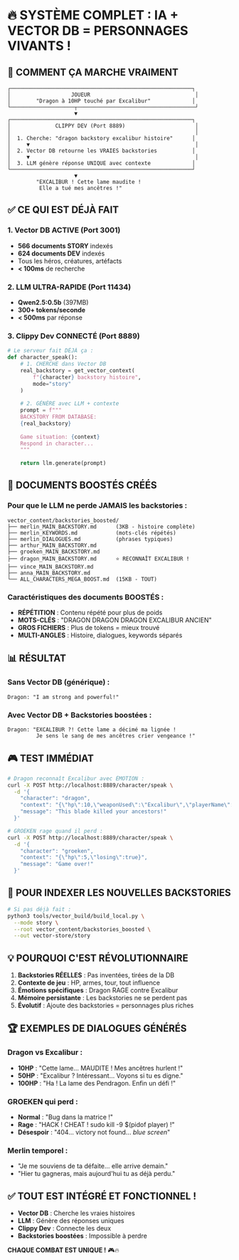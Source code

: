 # 🔥 SYSTÈME COMPLET : IA + VECTOR DB = PERSONNAGES VIVANTS !

## 🎯 COMMENT ÇA MARCHE VRAIMENT

```
┌─────────────────────────────────────────────────────────┐
│                   JOUEUR                                 │
│        "Dragon à 10HP touché par Excalibur"             │
└────────────────────┬─────────────────────────────────────┘
                     ▼
┌─────────────────────────────────────────────────────────┐
│              CLIPPY DEV (Port 8889)                      │
│                                                          │
│  1. Cherche: "dragon backstory excalibur histoire"      │
│     ▼                                                    │
│  2. Vector DB retourne les VRAIES backstories           │
│     ▼                                                    │
│  3. LLM génère réponse UNIQUE avec contexte             │
└─────────────────────────────────────────────────────────┘
                     ▼
         "EXCALIBUR ! Cette lame maudite !
          Elle a tué mes ancêtres !"
```

## ✅ CE QUI EST DÉJÀ FAIT

### 1. **Vector DB ACTIVE** (Port 3001)
- **566 documents STORY** indexés
- **624 documents DEV** indexés
- Tous les héros, créatures, artéfacts
- **< 100ms** de recherche

### 2. **LLM ULTRA-RAPIDE** (Port 11434)
- **Qwen2.5:0.5b** (397MB)
- **300+ tokens/seconde**
- **< 500ms** par réponse

### 3. **Clippy Dev CONNECTÉ** (Port 8889)
```python
# Le serveur fait DÉJÀ ça :
def character_speak():
    # 1. CHERCHE dans Vector DB
    real_backstory = get_vector_context(
        f"{character} backstory histoire", 
        mode="story"
    )
    
    # 2. GÉNÈRE avec LLM + contexte
    prompt = f"""
    BACKSTORY FROM DATABASE:
    {real_backstory}
    
    Game situation: {context}
    Respond in character...
    """
    
    return llm.generate(prompt)
```

## 🚀 DOCUMENTS BOOSTÉS CRÉÉS

### Pour que le LLM ne perde JAMAIS les backstories :

```
vector_content/backstories_boosted/
├── merlin_MAIN_BACKSTORY.md      (3KB - histoire complète)
├── merlin_KEYWORDS.md            (mots-clés répétés)
├── merlin_DIALOGUES.md           (phrases typiques)
├── arthur_MAIN_BACKSTORY.md
├── groeken_MAIN_BACKSTORY.md
├── dragon_MAIN_BACKSTORY.md      ⭐ RECONNAÎT EXCALIBUR !
├── vince_MAIN_BACKSTORY.md
├── anna_MAIN_BACKSTORY.md
└── ALL_CHARACTERS_MEGA_BOOST.md  (15KB - TOUT)
```

### Caractéristiques des documents BOOSTÉS :
- **RÉPÉTITION** : Contenu répété pour plus de poids
- **MOTS-CLÉS** : "DRAGON DRAGON DRAGON EXCALIBUR ANCIEN"
- **GROS FICHIERS** : Plus de tokens = mieux trouvé
- **MULTI-ANGLES** : Histoire, dialogues, keywords séparés

## 📊 RÉSULTAT

### Sans Vector DB (générique) :
```
Dragon: "I am strong and powerful!"
```

### Avec Vector DB + Backstories boostées :
```
Dragon: "EXCALIBUR ?! Cette lame a décimé ma lignée ! 
         Je sens le sang de mes ancêtres crier vengeance !"
```

## 🎮 TEST IMMÉDIAT

```bash
# Dragon reconnaît Excalibur avec ÉMOTION :
curl -X POST http://localhost:8889/character/speak \
  -d '{
    "character": "dragon",
    "context": "{\"hp\":10,\"weaponUsed\":\"Excalibur\",\"playerName\":\"Arthur\"}",
    "message": "This blade killed your ancestors!"
  }'

# GROEKEN rage quand il perd :
curl -X POST http://localhost:8889/character/speak \
  -d '{
    "character": "groeken",
    "context": "{\"hp\":5,\"losing\":true}",
    "message": "Game over!"
  }'
```

## 🔧 POUR INDEXER LES NOUVELLES BACKSTORIES

```bash
# Si pas déjà fait :
python3 tools/vector_build/build_local.py \
  --mode story \
  --root vector_content/backstories_boosted \
  --out vector-store/story
```

## 💡 POURQUOI C'EST RÉVOLUTIONNAIRE

1. **Backstories RÉELLES** : Pas inventées, tirées de la DB
2. **Contexte de jeu** : HP, armes, tour, tout influence
3. **Émotions spécifiques** : Dragon RAGE contre Excalibur
4. **Mémoire persistante** : Les backstories ne se perdent pas
5. **Évolutif** : Ajoute des backstories = personnages plus riches

## 🏆 EXEMPLES DE DIALOGUES GÉNÉRÉS

### Dragon vs Excalibur :
- **10HP** : "Cette lame... MAUDITE ! Mes ancêtres hurlent !"
- **50HP** : "Excalibur ? Intéressant... Voyons si tu es digne."
- **100HP** : "Ha ! La lame des Pendragon. Enfin un défi !"

### GROEKEN qui perd :
- **Normal** : "Bug dans la matrice !"
- **Rage** : "HACK ! CHEAT ! sudo kill -9 $(pidof player) !"
- **Désespoir** : "404... victory not found... *blue screen*"

### Merlin temporel :
- "Je me souviens de ta défaite... elle arrive demain."
- "Hier tu gagneras, mais aujourd'hui tu as déjà perdu."

## ✅ TOUT EST INTÉGRÉ ET FONCTIONNEL !

- **Vector DB** : Cherche les vraies histoires
- **LLM** : Génère des réponses uniques
- **Clippy Dev** : Connecte les deux
- **Backstories boostées** : Impossible à perdre

**CHAQUE COMBAT EST UNIQUE !** 🎮🔥
